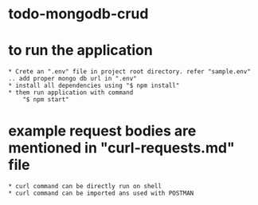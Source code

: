# todo-mongodb-crud

# to run the application
    * Crete an ".env" file in project root directory. refer "sample.env" .. add proper mongo db url in ".env"
    * install all dependencies using "$ npm install"
    * them run application with command
        "$ npm start"

# example request bodies are mentioned in "curl-requests.md" file
    * curl command can be directly run on shell
    * curl command can be imported ans used with POSTMAN